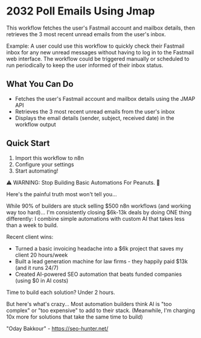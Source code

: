 # 2032 Poll Emails Using Jmap

This workflow fetches the user's Fastmail account and mailbox details, then retrieves the 3 most recent unread emails from the user's inbox.

Example: A user could use this workflow to quickly check their Fastmail inbox for any new unread messages without having to log in to the Fastmail web interface. The workflow could be triggered manually or scheduled to run periodically to keep the user informed of their inbox status.

## What You Can Do
- Fetches the user's Fastmail account and mailbox details using the JMAP API
- Retrieves the 3 most recent unread emails from the user's inbox
- Displays the email details (sender, subject, received date) in the workflow output

## Quick Start
1. Import this workflow to n8n
2. Configure your settings
3. Start automating!

⚠️ WARNING: Stop Building Basic Automations For Peanuts. 🚫

Here's the painful truth most won't tell you...

While 90% of builders are stuck selling $500 n8n workflows (and working way too hard)...
I'm consistently closing $6k-13k deals by doing ONE thing differently:
I combine simple automations with custom AI that takes less than a week to build.

Recent client wins:
* Turned a basic invoicing headache into a $6k project that saves my client 20 hours/week
* Built a lead generation machine for law firms - they happily paid $13k (and it runs 24/7)
* Created AI-powered SEO automation that beats funded companies (using $0 in AI costs)

Time to build each solution? Under 2 hours.

But here's what's crazy...
Most automation builders think AI is "too complex" or "too expensive" to add to their stack.
(Meanwhile, I'm charging 10x more for solutions that take the same time to build)

"Oday Bakkour" - https://seo-hunter.net/

